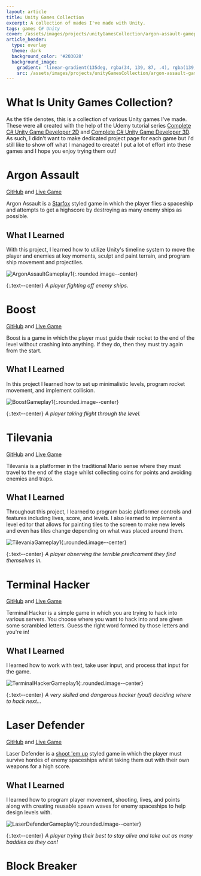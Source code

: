 ```yaml
---
layout: article
title: Unity Games Collection
excerpt: A collection of mades I've made with Unity.
tags: games C# Unity
cover: /assets/images/projects/unityGamesCollection/argon-assault-gameplay1.png
article_header:
  type: overlay
  theme: dark
  background_color: '#203028'
  background_image:
    gradient: 'linear-gradient(135deg, rgba(34, 139, 87, .4), rgba(139, 34, 139, .4))'
    src: /assets/images/projects/unityGamesCollection/argon-assault-gameplay1.png
---
```


# What Is Unity Games Collection?
As the title denotes, this is a collection of various Unity games I've made. These
were all created with the help of the Udemy tutorial series
[Complete C# Unity Game Developer 2D](https://www.udemy.com/course/unitycourse/)
and [Complete C# Unity Game Developer 3D](https://www.udemy.com/course/unitycourse2/).
As such, I didn't want to make dedicated project page for each game but I'd still
like to show off what I managed to create! I put a lot of effort into these games
and I hope you enjoy trying them out!

# Argon Assault
[GitHub](https://github.com/kenny-designs/ArgonAssault) and [Live Game](https://kenny-designs.github.io/ArgonAssault/WebGL/index.html)

Argon Assault is a [Starfox](https://en.wikipedia.org/wiki/Star_Fox) styled game
in which the player flies a spaceship and attempts to get a highscore by destroying
as many enemy ships as possible.

## What I Learned
With this project, I learned how to utilize Unity's timeline system to move the player
and enemies at key moments, sculpt and paint terrain, and program ship movement and
projectiles.

![ArgonAssaultGameplay1](/assets/images/projects/unityGamesCollection/argon-assault-gameplay1.png){:.rounded.image--center}

{:.text--center}
*A player fighting off enemy ships.*

# Boost
[GitHub](https://github.com/kenny-designs/ProjectBoost) and [Live Game](https://kenny-designs.github.io/ProjectBoost/WebGL/index.html)

Boost is a game in which the player must guide their rocket to the end of the
level without crashing into anything. If they do, then they must try again from
the start.

## What I Learned
In this project I learned how to set up minimalistic levels, program rocket movement,
and implement collision.

![BoostGameplay1](/assets/images/projects/unityGamesCollection/boost-gameplay1.png){:.rounded.image--center}

{:.text--center}
*A player taking flight through the level.*

# Tilevania
[GitHub](https://github.com/kenny-designs/TileVania) and [Live Game](https://kenny-designs.github.io/TileVania/WebGL/index.html)

Tilevania is a platformer in the traditional Mario sense where they must travel
to the end of the stage whilst collecting coins for points and avoiding enemies
and traps.

## What I Learned
Throughout this project, I learned to program basic platformer controls and
features including lives, score, and levels. I also learned to implement a level
editor that allows for painting tiles to the screen to make new levels and even
has tiles change depending on what was placed around them.

![TilevaniaGameplay1](/assets/images/projects/unityGamesCollection/tilevania-gameplay1.png){:.rounded.image--center}

{:.text--center}
*A player observing the terrible predicament they find themselves in.*

# Terminal Hacker
[GitHub](https://github.com/kenny-designs/TerminalHacker) and [Live Game](https://kenny-designs.github.io/TerminalHacker/WebGL/)

Terminal Hacker is a simple game in which you are trying to hack into various servers.
You choose where you want to hack into and are given some scrambled letters. Guess
the right word formed by those letters and you're in!

## What I Learned
I learned how to work with text, take user input, and process that input for the
game.

![TerminalHackerGameplay1](/assets/images/projects/unityGamesCollection/terminal-hacker-gameplay1.jpeg){:.rounded.image--center}

{:.text--center}
*A very skilled and dangerous hacker (you!) deciding where to hack next...*

# Laser Defender
[GitHub](https://github.com/kenny-designs/LaserDefender) and [Live Game](https://kenny-designs.github.io/LaserDefender/WebGL/)

Laser Defender is a [shoot 'em up](https://en.wikipedia.org/wiki/Shoot_%27em_up)
styled game in which the player must survive hordes of enemy spaceships whilst
taking them out with their own weapons for a high score.

## What I Learned
I learned how to program player movement, shooting, lives, and points along with
creating reusable spawn waves for enemy spaceships to help design levels with.

![LaserDefenderGameplay1](/assets/images/projects/unityGamesCollection/laser-defender-gameplay1.png){:.rounded.image--center}

{:.text--center}
*A player trying their best to stay alive and take out as many baddies as they can!*

# Block Breaker
